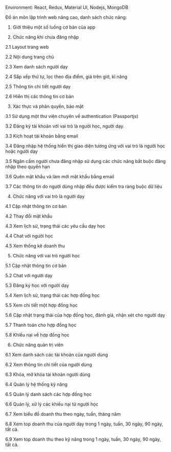 Environment: React, Redux, Material UI, Nodejs, MongoDB

Đồ án môn lập trình web nâng cao, danh sách chức năng:

1. Giới thiệu một số luồng cơ bản của app	

2. Chức năng khi chưa đăng nhập	

2.1 Layout trang web 

2.2 Nội dung trang chủ 

2.3 Xem danh sách người dạy 

2.4 Sắp xếp thứ tự, lọc theo địa điểm, giá trên giờ, kĩ năng 

2.5 Thông tin chi tiết người dạy 

2.6 Hiển thị các thông tin cơ bản 

3. Xác thực và phân quyền, bảo mật

3.1 Sử dụng một thư viện chuyên về authentication (Passportjs) 

3.2 Đăng ký tài khoản với vai trò là người học, người dạy. 

3.3 Kích hoạt tài khoản bằng email 

3.4 Đăng nhập hệ thống hiển thị giao diện tương ứng với vai trò là người học hoặc người dạy  

3.5 Ngăn cấm người chưa đăng nhập sử dụng các chức năng bắt buộc đăng nhập theo quyền hạn 

3.6 Quên mật khẩu và làm mới mật khẩu bằng email 

3.7 Các thông tin do người dùng nhập đều được kiểm tra ràng buộc dữ liệu 

4. Chức năng với vai trò là người dạy

4.1 Cập nhật thông tin cơ bản

4.2 Thay đổi mật khẩu

4.3 Xem lịch sử, trạng thái các yêu cầu dạy học 

4.4 Chat với người học 

4.5 Xem thống kê doanh thu 

5. Chức năng với vai trò người học

5.1 Cập nhật thông tin cơ bản 

5.2 Chat với người dạy

5.3 Đăng ký học với người dạy

5.4 Xem lịch sử, trạng thái các hợp đồng học

5.5 Xem chi tiết một hợp đồng học 

5.6 Cập nhật trạng thái của hợp đồng học, đánh giá, nhận xét cho người dạy

5.7 Thanh toán cho hợp đồng học 

5.8 Khiếu nại về hợp đồng học

6. Chức năng quản trị viên

6.1 Xem danh sách các tài khoản của người dùng

6.2 Xem thông tin chi tiết của người dùng 

6.3 Khóa, mở khóa tài khoản người dùng

6.4 Quản lý hệ thống kỹ năng

6.5 Quản lý danh sách các hợp đồng học 

6.6 Quản lý, xử lý các khiếu nại từ người học 

6.7 Xem biểu đồ doanh thu theo ngày, tuần, tháng năm

6.8 Xem top doanh thu của người dạy trong 1 ngày, tuần, 30 ngày, 90 ngày, tất cả.

6.9 Xem top doanh thu theo kỹ năng trong 1 ngày, tuần, 30 ngày, 90 ngày, tất cả. 	
